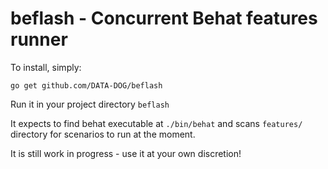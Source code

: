 # beflash - Concurrent Behat features runner

To install, simply:

`go get github.com/DATA-DOG/beflash`

Run it in your project directory `beflash`

It expects to find behat executable at `./bin/behat` and scans `features/` directory for scenarios to run at the moment.

It is still work in progress - use it at your own discretion!
